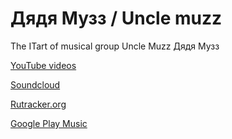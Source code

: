 # Дядя Музз / Uncle muzz
The ITart of musical group Uncle Muzz Дядя Музз


<a href = 'https://www.youtube.com/user/uncleMuzz/videos'  target='_blank'>YouTube videos</a>

<a href = 'https://soundcloud.com/uncle-muzz/sets'  target='_blank'>Soundcloud</a>

<a href = 'https://rutracker.org/forum/viewtopic.php?t=5072692'  target='_blank'>Rutracker.org</a>

<a href = 'https://play.google.com/store/search?q=%D0%B4%D1%8F%D0%B4%D1%8F%20%D0%BC%D1%83%D0%B7%D0%B7&c=music'  target='_blank'>Google Play Music</a>


